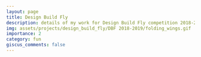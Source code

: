 ```yaml
---
layout: page
title: Design Build Fly
description: details of my work for Design Build Fly competition 2018-2020
img: assets/projects/design_build_fly/DBF 2018-2019/folding_wings.gif
importance: 2
category: fun
giscus_comments: false
---
```


<!-- Google tag (gtag.js) -->
<script async src="https://www.googletagmanager.com/gtag/js?id=G-V1HSZE1Y7M"></script>
<script>
  window.dataLayer = window.dataLayer || [];
  function gtag(){dataLayer.push(arguments);}
  gtag('js', new Date());

  gtag('config', 'G-V1HSZE1Y7M');
</script>